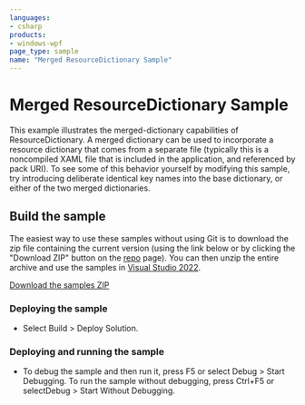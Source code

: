```yaml
---
languages:
- csharp
products:
- windows-wpf
page_type: sample
name: "Merged ResourceDictionary Sample"
---
```


# Merged ResourceDictionary Sample
This example illustrates the merged-dictionary capabilities of ResourceDictionary. A merged dictionary can be used to incorporate a resource dictionary that comes from a separate file (typically this is a noncompiled XAML file that is included in the application, and referenced by pack URI). To see some of this behavior yourself by modifying this sample, try introducing deliberate identical key names into the base dictionary, or either of the two merged dictionaries.

## Build the sample
The easiest way to use these samples without using Git is to download the zip file containing the current version (using the link below or by clicking the "Download ZIP" button on the [repo](https://github.com/microsoft/WPF-Samples?tab=readme-ov-file) page). You can then unzip the entire archive and use the samples in [Visual Studio 2022](https://www.visualstudio.com/wpf-vs).

[Download the samples ZIP](../../archive/main.zip)

### Deploying the sample
- Select Build > Deploy Solution. 

### Deploying and running the sample
- To debug the sample and then run it, press F5 or select Debug >  Start Debugging. To run the sample without debugging, press Ctrl+F5 or selectDebug > Start Without Debugging. 



